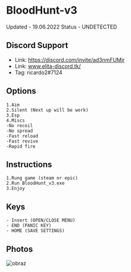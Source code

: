 # BloodHunt-v3 

Updated - 19.06.2022
Status - UNDETECTED

## Discord Support 

- Link: https://discord.com/invite/ad3nmFUMjr
- Link: www.elita-discord.tk/
- Tag: ricardo2#7124

## Options
```
1.Aim
2.Silent (Next up will be work)
3.Esp
4.Miscs
-No recoil
-No spread
-Fast reload
-Fast revive
-Rapid fire
```

## Instructions
```
1.Rung game (steam or epic)
2.Run BloodHunt_v3.exe
3.Enjoy 
```

## Keys
```
- Insert (OPEN/CLOSE MENU) 
- END (PANIC KEY)
- HOME (SAVE SETTINGS)
```

## Photos
![obraz](https://user-images.githubusercontent.com/39122430/174461294-1446013b-da9b-4398-9257-0661fb1045fc.png)
